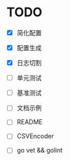 # TODO

- [x] 简化配置
- [x] 配置生成
- [x] 日志切割
- [ ] 单元测试
- [ ] 基准测试
- [ ] 文档示例
- [ ] README
- [ ] CSVEncoder
- [ ] go vet && golint

